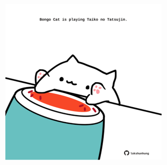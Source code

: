 <!-- built at 26/08/2021, 21:01:45 UTC -->
<p align="center">
  <img width="500" height="500" src="./ReadmeImage.svg">
</p>
